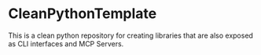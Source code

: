 # CleanPythonTemplate
This is a clean python repository for creating libraries that are also exposed as CLI interfaces and MCP Servers.
